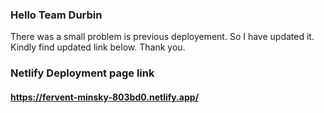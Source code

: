 ### Hello Team Durbin
There was a small problem is previous deployement. So I have updated it. Kindly find updated link below.
Thank you.

### Netlify Deployment page link

#### https://fervent-minsky-803bd0.netlify.app/
